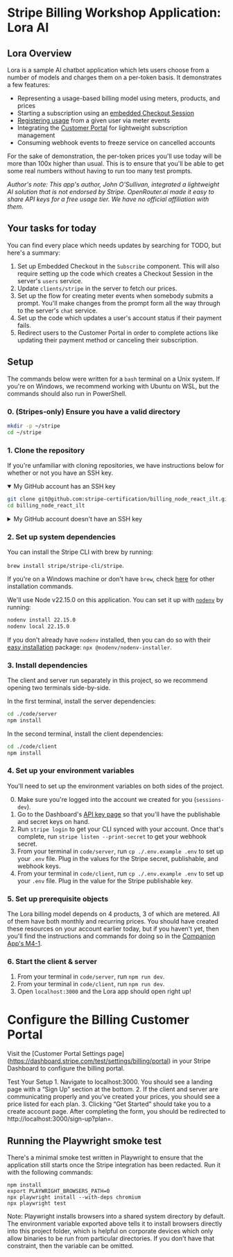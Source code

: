 # Stripe Billing Workshop Application: Lora AI

<!-- toc -->

## Lora Overview

Lora is a sample AI chatbot application which lets users choose from a number of models and charges them on a per-token basis. It demonstrates a few features:

- Representing a usage-based billing model using meters, products, and prices
- Starting a subscription using an [embedded Checkout Session](https://embedcheckout.com)
- [Registering usage](https://docs.stripe.com/billing/subscriptions/usage-based/recording-usage) from a given user via meter events
- Integrating the [Customer Portal](https://billing.stripe.com/customer-portal-demo) for lightweight subscription management
- Consuming webhook events to freeze service on cancelled accounts

For the sake of demonstration, the per-token prices you'll use today will be more than 100x higher than usual. This is to ensure that you'll be able to get some real numbers without having to run too many test prompts.

_Author's note: This app's author, John O'Sullivan, integrated a lightweight AI solution that is not endorsed by Stripe. OpenRouter.ai made it easy to share API keys for a free usage tier. We have no official affiliation with them._

## Your tasks for today

You can find every place which needs updates by searching for TODO, but here's a summary:

1. Set up Embedded Checkout in the `Subscribe` component. This will also require setting up the code which creates a Checkout Session in the server's `users` service.
2. Update `clients/stripe` in the server to fetch our prices.
3. Set up the flow for creating meter events when somebody submits a prompt. You'll make changes from the prompt form all the way through to the server's `chat` service.
4. Set up the code which updates a user's account status if their payment fails.
5. Redirect users to the Customer Portal in order to complete actions like updating their payment method or canceling their subscription.


## Setup

The commands below were written for a `bash` terminal on a Unix system. If you're on Windows, we recommend working with Ubuntu on WSL, but the commands should also run in PowerShell.

### 0. (Stripes-only) Ensure you have a valid directory

```bash
mkdir -p ~/stripe
cd ~/stripe
```

### 1. Clone the repository

If you're unfamiliar with cloning repositories, we have instructions below for whether or not you have an SSH key.

<details open>

<summary>My GitHub account has an SSH key</summary>

```bash
git clone git@github.com:stripe-certification/billing_node_react_ilt.git
cd billing_node_react_ilt
```

</details>

<details>

<summary>My GitHub account doesn't have an SSH key</summary>

You can quickly clone the repo by using the GitHub CLI.  You can install it via:

- Unix systems with `brew`: `brew install gh`
- Windows systems: `winget install --id GitHub.cli`
- Other: https://github.com/cli/cli#installation

```bash
gh auth login
gh repo clone stripe-certification/billing_node_react_ilt
cd billing_node_react_ilt
```

</details>
   
### 2. Set up system dependencies

You can install the Stripe CLI with brew by running: 

`brew install stripe/stripe-cli/stripe`. 

If you're on a Windows machine or don't have `brew`, check [here](https://docs.stripe.com/stripe-cli) for other installation commands.

We'll use Node v22.15.0 on this application.  You can set it up with [`nodenv`](https://github.com/nodenv/nodenv) by running:

```bash
nodenv install 22.15.0
nodenv local 22.15.0
```

If you don't already have `nodenv` installed, then you can do so with their [easy installation](https://github.com/nodenv/nodenv-installer#nodenv-installer) package: `npx @nodenv/nodenv-installer`.

### 3. Install dependencies

The client and server run separately in this project, so we recommend opening two terminals side-by-side.

In the first terminal, install the server dependencies:
  

```bash
cd ./code/server
npm install
```

In the second terminal, install the client dependencies:

```bash
cd ./code/client
npm install
```

### 4. Set up your environment variables

You'll need to set up the environment variables on both sides of the project.  

0. Make sure you're logged into the account we created for you (`sessions-dev`).
1. Go to the Dashboard's [API key page](https://dashboard.stripe.com/test/apikeys) so that you'll have the publishable and secret keys on hand.
2. Run `stripe login` to get your CLI synced with your account. Once that's complete, run `stripe listen --print-secret` to get your webhook secret.
3. From your terminal in `code/server`, run `cp ./.env.example .env` to set up your `.env` file. Plug in the values for the Stripe secret, publishable, and webhook keys.
4. From your terminal in `code/client`, run `cp ./.env.example .env` to set up your `.env` file. Plug in the value for the Stripe publishable key.

### 5. Set up prerequisite objects

The Lora billing model depends on 4 products, 3 of which are metered.  All of them have both monthly and recurring prices.  You should have created these resources on your account earlier today, but if you haven't yet, then you'll find the instructions and commands for doing so in the [Companion App's M4-1](https://stripe-certification.github.io/companion-app/#/s25-billing/m4-1).


### 6. Start the client & server

1. From your terminal in `code/server`, run `npm run dev`.
2. From your terminal in `code/client`, run `npm run dev`.
3. Open `localhost:3000` and the Lora app should open right up!


# Configure the Billing Customer Portal

Visit the [Customer Portal Settings page] (https://dashboard.stripe.com/test/settings/billing/portal) in your Stripe Dashboard to configure the billing portal.

Test Your Setup 1. Navigate to localhost:3000. You should see a landing page with a “Sign Up” section at the bottom. 2. If the client and server are communicating properly and you’ve created your prices, you should see a price listed for each plan. 3. Clicking “Get Started” should take you to a create account page. After completing the form, you should be redirected to http://localhost:3000/sign-up?plan=<selected-plan>.

## Running the Playwright smoke test

There's a minimal smoke test written in Playwright to ensure that the application still starts once the Stripe integration has been redacted.  Run it with the following commands:

```
npm install
export PLAYWRIGHT_BROWSERS_PATH=0
npx playwright install --with-deps chromium
npx playwright test
```

Note: Playwright installs browsers into a shared system directory by default. The environment variable exported above tells it to install browsers directly into this project folder, which is helpful on corporate devices which only allow binaries to be run from particular directories.  If you don't have that constraint, then the variable can be omitted.